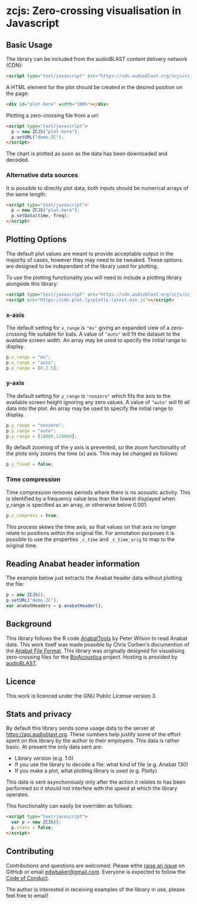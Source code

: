 # zcjs: Zero-crossing visualisation in Javascript

## Basic Usage
The library can be included from the audioBLAST content delivery network (CDN):

```html
<script type="text/javascript" src="https://cdn.audioblast.org/zcjs/zcjs.js"></script>
```
A HTML element for the plot should be created in the desired position on the page:

```html
<div id="plot-here" width="100%"></div>
```
Plotting a zero-crossing file from a url:

```html
<script type="text/javascript">
  p = new ZCJS("plot-here");
  p.setURL("demo.ZC");
</script>
```

The chart is plotted as soon as the data has been downloaded and decoded.

### Alternative data sources
It is possible to directly plot data, both inputs should be numerical arrays of the same length:

```html
<script type="text/javascript">
  p = new ZCJS("plot-here");
  p.setData(time, freq);
</script>
```

## Plotting Options
The default plot values are meant to provide acceptable output in the majority of cases, however they may need to be tweaked. These options are designed to be independant of the library used for plotting.

To use the plotting functionality you will need to include a plotting library alongside this library:

```html
<script type="text/javascript" src="https://cdn.audioblast.org/zcjs/zcjs.js"></script>
<script src="https://cdn.plot.ly/plotly-latest.min.js"></script>
```

### x-axis
The default setting for `x_range` is `"ms"` giving an expanded view of a zero-crossing file suitable for bats. A value of `"auto"` will fit the dataset to the available screen width. An array may be used to specify the initial range to display.

```javascript
p.x_range = "ms";
p.x_range = "auto";
p.x_range = [0,2.5];
```

### y-axis
The default setting for `y_range` is `"nonzero"` which fits the axis to the available screen height ignoring any zero values. A value of `"auto"` will fit all data into the plot. An array may be used to specify the initial range to display.

```javascript
p.y_range = "nonzero";
p.y_range = "auto";
p.y_range = [10000,120000];
```

By default zooming of the y axis is prevented, so the zoom functionality of the plots only zooms the time (x) axis. This may be changed as follows:

```javascript
p.y_fixed = false;
```

### Time compression
Time compression removes periods where there is no acoustic activity. This is identified by a frequency value less than the lowest displayed when y_range is specified as an array, or otherwise below 0.001.

```javascript
p.x_compress = true;
```

This process skews the time axis, so that values on that axis no longer relate to positions within the original file. For annotation purposes it is possible to use the properties `_c_time` and `_c_time_orig` to map to the original time.

## Reading Anabat header information
The example below just extracts the Anabat header data without plotting the file:

```javascript
p = new ZCJS();
p.setURL("demo.ZC");
var anabatHeaders = p.anabatHeader();
```

## Background
This library follows the R code [AnabatTools](http://peterwilson.id.au/Rcode/AnabatTools.R) by Peter Wilson to read Anabat data. This work itself was made possible by Chris Corben's documention of the [Anabat File Format](http://users.lmi.net/corben/fileform.htm#Anabat%20File%20Formats). This library was originally designed for visualising zero-crossing files for the [BioAcoustica](http://bio.acousti.ca) project. Hosting is provided by [audioBLAST](https://audioblast.org).

## Licence
This work is licenced under the GNU Public License version 3.

## Stats and privacy
By default this library sends some usage data to the server at https://api.audioblast.org. These numbers help justify some of the effort spent on this library by the author to their employers. This data is rather basic. At present the only data sent are:

* Library version (e.g. 1.0)
* If you use the library to decode a file: what kind of file (e.g. Anabat 130)
* If you make a plot, what plotting library is used (e.g. Plotly)

This data is sent asynchonously only after the action it relates to has been performed so it should not interfere with the speed at which the library operates.

This functionality can easily be overriden as follows:
```html
<script type="text/javascript">
  var p = new ZCJS();
  p.stats = false;
</script>
```

## Contributing
Contributions and questions are welcomed. Please eithe [raise an issue](https://github.com/BioAcoustica/zcjs/issues) on GitHub or email edwbaker@gmail.com. Everyone is expected to follow the [Code of Conduct](https://github.com/BioAcoustica/zcjs/blob/master/CODE_OF_CONDUCT.md).

The author is interested in receiving examples of the library in use, please feel free to email!
